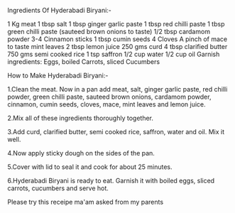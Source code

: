 Ingredients Of Hyderabadi Biryani:-

1 Kg meat
1 tbsp salt
1 tbsp ginger garlic paste
1 tbsp red chilli paste
1 tbsp green chilli paste (sauteed brown onions to taste)
1/2 tbsp cardamom powder
3-4 Cinnamon sticks
1 tbsp cumin seeds
4 Cloves
A pinch of mace
to taste mint leaves
2 tbsp lemon juice
250 gms curd
4 tbsp clarified butter
750 gms semi cooked rice
1 tsp saffron
1/2 cup water
1/2 cup oil
Garnish ingredients:
Eggs, boiled
Carrots, sliced
Cucumbers

How to Make Hyderabadi Biryani:-

1.Clean the meat. Now in a pan add meat, salt, ginger garlic paste, red chilli powder, green chilli paste, sauteed brown onions, cardamom powder, cinnamon, cumin seeds, cloves, mace, mint leaves and lemon juice.

2.Mix all of these ingredients thoroughly together.

3.Add curd, clarified butter, semi cooked rice, saffron, water and oil. Mix it well.

4.Now apply sticky dough on the sides of the pan.

5.Cover with lid to seal it and cook for about 25 minutes.

6.Hyderabadi Biryani is ready to eat. Garnish it with boiled eggs, sliced carrots, cucumbers and serve hot.

Please try this receipe ma'am asked from my parents